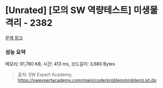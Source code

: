 # [Unrated] [모의 SW 역량테스트] 미생물 격리 - 2382 

[문제 링크](https://swexpertacademy.com/main/code/problem/problemDetail.do?contestProbId=AV597vbqAH0DFAVl) 

### 성능 요약

메모리: 91,780 KB, 시간: 413 ms, 코드길이: 3,680 Bytes



> 출처: SW Expert Academy, https://swexpertacademy.com/main/code/problem/problemList.do
